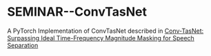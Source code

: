 # SEMINAR--ConvTasNet
A PyTorch Implementation of ConvTasNet described in [Conv-TasNet: Surpassing Ideal Time-Frequency Magnitude Masking for Speech Separation](https://arxiv.org/abs/1809.07454)
